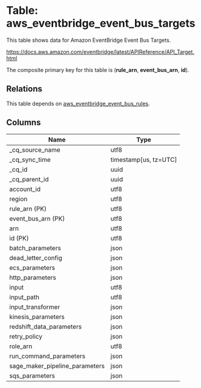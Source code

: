 # Table: aws_eventbridge_event_bus_targets

This table shows data for Amazon EventBridge Event Bus Targets.

https://docs.aws.amazon.com/eventbridge/latest/APIReference/API_Target.html

The composite primary key for this table is (**rule_arn**, **event_bus_arn**, **id**).

## Relations

This table depends on [aws_eventbridge_event_bus_rules](aws_eventbridge_event_bus_rules).

## Columns

| Name          | Type          |
| ------------- | ------------- |
|_cq_source_name|utf8|
|_cq_sync_time|timestamp[us, tz=UTC]|
|_cq_id|uuid|
|_cq_parent_id|uuid|
|account_id|utf8|
|region|utf8|
|rule_arn (PK)|utf8|
|event_bus_arn (PK)|utf8|
|arn|utf8|
|id (PK)|utf8|
|batch_parameters|json|
|dead_letter_config|json|
|ecs_parameters|json|
|http_parameters|json|
|input|utf8|
|input_path|utf8|
|input_transformer|json|
|kinesis_parameters|json|
|redshift_data_parameters|json|
|retry_policy|json|
|role_arn|utf8|
|run_command_parameters|json|
|sage_maker_pipeline_parameters|json|
|sqs_parameters|json|